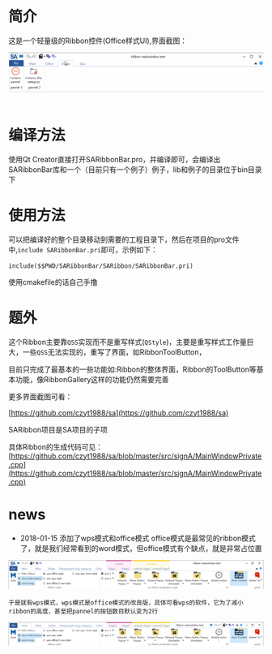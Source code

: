 ﻿# 简介
 这是一个轻量级的Ribbon控件(Office样式UI),界面截图：

![](https://github.com/czyt1988/SARibbon/raw/master/doc/screenshot/001.gif)

# 编译方法

 使用Qt Creator直接打开SARibbonBar.pro，并编译即可，会编译出SARibbonBar库和一个（目前只有一个例子）例子，lib和例子的目录位于bin目录下

# 使用方法

可以把编译好的整个目录移动到需要的工程目录下，然后在项目的pro文件中,`include SARibbonBar.pri`即可，示例如下：
```
include($$PWD/SARibbonBar/SARibbon/SARibbonBar.pri)
```
使用cmakefile的话自己手撸

# 题外

这个Ribbon主要靠`QSS`实现而不是重写样式(`QStyle`)，主要是重写样式工作量巨大，一些`QSS`无法实现的，重写了界面，如RibbonToolButton，

目前只完成了最基本的一些功能如:Ribbon的整体界面，Ribbon的ToolButton等基本功能，像RibbonGallery这样的功能仍然需要完善

更多界面截图可看：

[https://github.com/czyt1988/sa](https://github.com/czyt1988/sa)

SARibbon项目是SA项目的子项

具体Ribbon的生成代码可见：
[https://github.com/czyt1988/sa/blob/master/src/signA/MainWindowPrivate.cpp](https://github.com/czyt1988/sa/blob/master/src/signA/MainWindowPrivate.cpp)

# news

- 2018-01-15 添加了wps模式和office模式
    office模式是最常见的ribbon模式了，就是我们经常看到的word模式，但office模式有个缺点，就是非常占位置

![](https://github.com/czyt1988/SARibbon/raw/master/doc/screenshot/office-mode.png)

    于是就有wps模式，wps模式是office模式的改良版，具体可看wps的软件，它为了减小ribbon的高度，甚至把pannel的按钮数目默认变为2行

![](https://github.com/czyt1988/SARibbon/raw/master/doc/screenshot/wps-mode.png)
